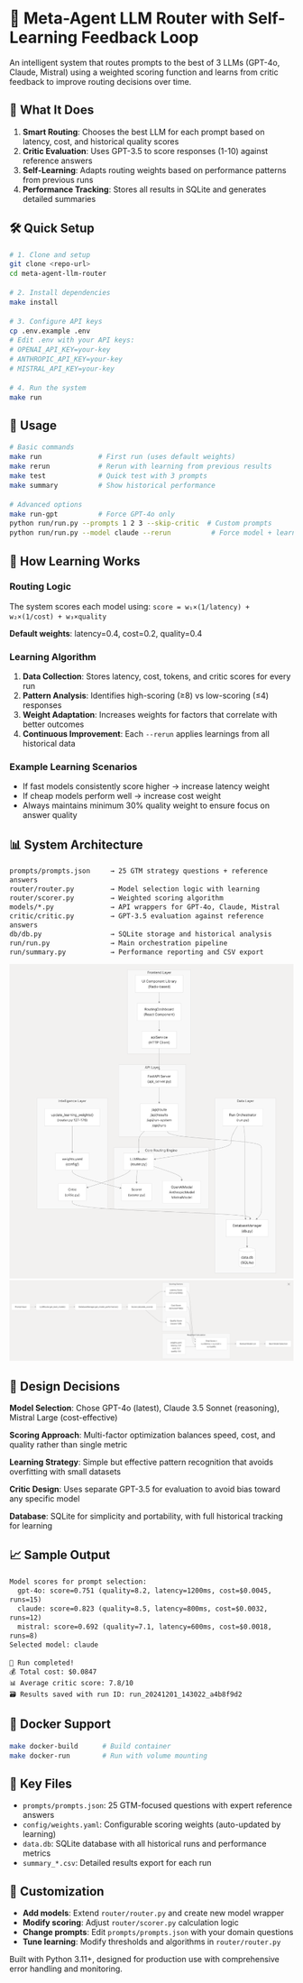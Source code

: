 # 🚀 Meta-Agent LLM Router with Self-Learning Feedback Loop

An intelligent system that routes prompts to the best of 3 LLMs (GPT-4o, Claude, Mistral) using a weighted scoring function and learns from critic feedback to improve routing decisions over time.

## 🎯 What It Does

1. **Smart Routing**: Chooses the best LLM for each prompt based on latency, cost, and historical quality scores
2. **Critic Evaluation**: Uses GPT-3.5 to score responses (1-10) against reference answers  
3. **Self-Learning**: Adapts routing weights based on performance patterns from previous runs
4. **Performance Tracking**: Stores all results in SQLite and generates detailed summaries

## 🛠️ Quick Setup

```bash
# 1. Clone and setup
git clone <repo-url>
cd meta-agent-llm-router

# 2. Install dependencies  
make install

# 3. Configure API keys
cp .env.example .env
# Edit .env with your API keys:
# OPENAI_API_KEY=your-key
# ANTHROPIC_API_KEY=your-key  
# MISTRAL_API_KEY=your-key

# 4. Run the system
make run
```

## 🚀 Usage

```bash
# Basic commands
make run              # First run (uses default weights)
make rerun            # Rerun with learning from previous results
make test             # Quick test with 3 prompts
make summary          # Show historical performance

# Advanced options
make run-gpt          # Force GPT-4o only
python run/run.py --prompts 1 2 3 --skip-critic  # Custom prompts
python run/run.py --model claude --rerun          # Force model + learning
```

## 🧠 How Learning Works

### Routing Logic
The system scores each model using: `score = w₁×(1/latency) + w₂×(1/cost) + w₃×quality`

**Default weights**: latency=0.4, cost=0.2, quality=0.4

### Learning Algorithm
1. **Data Collection**: Stores latency, cost, tokens, and critic scores for every run
2. **Pattern Analysis**: Identifies high-scoring (≥8) vs low-scoring (≤4) responses  
3. **Weight Adaptation**: Increases weights for factors that correlate with better outcomes
4. **Continuous Improvement**: Each `--rerun` applies learnings from all historical data

### Example Learning Scenarios
- If fast models consistently score higher → increase latency weight
- If cheap models perform well → increase cost weight  
- Always maintains minimum 30% quality weight to ensure focus on answer quality

## 📊 System Architecture

```
prompts/prompts.json     → 25 GTM strategy questions + reference answers
router/router.py         → Model selection logic with learning
router/scorer.py         → Weighted scoring algorithm  
models/*.py              → API wrappers for GPT-4o, Claude, Mistral
critic/critic.py         → GPT-3.5 evaluation against reference answers
db/db.py                 → SQLite storage and historical analysis
run/run.py               → Main orchestration pipeline
run/summary.py           → Performance reporting and CSV export
```
![Graph](images/graph.png)
![Graph](images/graph2.png)
## 🎯 Design Decisions

**Model Selection**: Chose GPT-4o (latest), Claude 3.5 Sonnet (reasoning), Mistral Large (cost-effective)

**Scoring Approach**: Multi-factor optimization balances speed, cost, and quality rather than single metric

**Learning Strategy**: Simple but effective pattern recognition that avoids overfitting with small datasets

**Critic Design**: Uses separate GPT-3.5 for evaluation to avoid bias toward any specific model

**Database**: SQLite for simplicity and portability, with full historical tracking for learning

## 📈 Sample Output

```
Model scores for prompt selection:
  gpt-4o: score=0.751 (quality=8.2, latency=1200ms, cost=$0.0045, runs=15)
  claude: score=0.823 (quality=8.5, latency=800ms, cost=$0.0032, runs=12)  
  mistral: score=0.692 (quality=7.1, latency=600ms, cost=$0.0018, runs=8)
Selected model: claude

🎉 Run completed!
💰 Total cost: $0.0847
📊 Average critic score: 7.8/10
🗃️ Results saved with run ID: run_20241201_143022_a4b8f9d2
```

## 🐳 Docker Support

```bash
make docker-build      # Build container
make docker-run        # Run with volume mounting
```

## 📁 Key Files

- `prompts/prompts.json`: 25 GTM-focused questions with expert reference answers
- `config/weights.yaml`: Configurable scoring weights (auto-updated by learning)
- `data.db`: SQLite database with all historical runs and performance metrics
- `summary_*.csv`: Detailed results export for each run

## 🔧 Customization

- **Add models**: Extend `router/router.py` and create new model wrapper
- **Modify scoring**: Adjust `router/scorer.py` calculation logic
- **Change prompts**: Edit `prompts/prompts.json` with your domain questions  
- **Tune learning**: Modify thresholds and algorithms in `router/router.py`

Built with Python 3.11+, designed for production use with comprehensive error handling and monitoring. 
